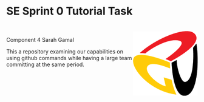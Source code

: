 <h1>SE Sprint 0 Tutorial Task</h1> <br/>
<img align="right" src="logo.png" />

Component 4
    Sarah Gamal

This a repository examining our capabilities on using github commands while having a large team committing at the same period.
